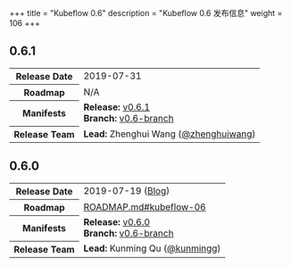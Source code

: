 +++
title = "Kubeflow 0.6"
description = "Kubeflow 0.6 发布信息"
weight = 106
+++

## 0.6.1

<div class="table-responsive">
<table class="table table-bordered">
  <tbody>
    <tr>
      <th class="table-light">Release Date</th>
      <td>
        2019-07-31
      </td>
    </tr>
    <tr>
      <th class="table-light">Roadmap</th>
      <td>
        N/A
      </td>
    </tr>
    <tr>
      <th class="table-light">Manifests</th>
      <td>
        <b>Release:</b> 
          <a href="https://github.com/kubeflow/manifests/releases/tag/v0.6.1">v0.6.1</a>
        <br>
        <b>Branch:</b>
          <a href="https://github.com/kubeflow/manifests/tree/v0.6-branch">v0.6-branch</a>
      </td>
    </tr>
    <tr>
      <th class="table-light">Release Team</th>
      <td>
        <b>Lead:</b> Zhenghui Wang (<a href="https://github.com/zhenghuiwang">@zhenghuiwang</a>)
      </td>
    </tr>
  </tbody>
</table>
</div>

## 0.6.0

<div class="table-responsive">
<table class="table table-bordered">
  <tbody>
    <tr>
      <th class="table-light">Release Date</th>
      <td>
        2019-07-19 (<a href="https://medium.com/kubeflow/kubeflow-v0-6-a-robust-foundation-for-artifact-tracking-data-versioning-multi-user-support-9896d329412c">Blog</a>)
      </td>
    </tr>
    <tr>
      <th class="table-light">Roadmap</th>
      <td>
        <a href="https://github.com/kubeflow/kubeflow/blob/master/ROADMAP.md#kubeflow-06">
          ROADMAP.md#kubeflow-06
        </a>
      </td>
    </tr>
    <tr>
      <th class="table-light">Manifests</th>
      <td>
        <b>Release:</b> 
          <a href="https://github.com/kubeflow/manifests/releases/tag/v0.6.0">v0.6.0</a>
        <br>
        <b>Branch:</b>
          <a href="https://github.com/kubeflow/manifests/tree/v0.6-branch">v0.6-branch</a>
      </td>
    </tr>
    <tr>
      <th class="table-light">Release Team</th>
      <td>
        <b>Lead:</b> Kunming Qu (<a href="https://github.com/kunmingg">@kunmingg</a>)
      </td>
    </tr>
  </tbody>
</table>
</div>
